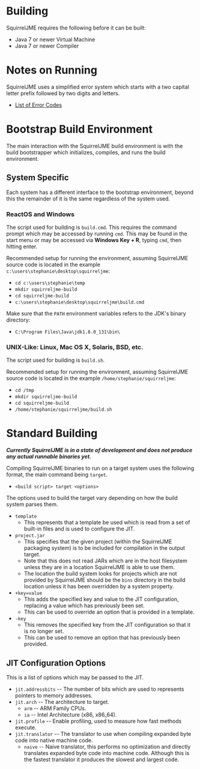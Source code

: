 # Building

SquirrelJME requires the following before it can be built:

 * Java 7 or newer Virtual Machine
 * Java 7 or newer Compiler

# Notes on Running

SquirrelJME uses a simplified error system which starts with a two capital
letter prefix followed by two digits and letters.

 * [List of Error Codes](http://multiphasicapps.net/uv/errors.mkd)

# Bootstrap Build Environment

The main interaction with the SquirrelJME build environment is with the build
bootstrapper which initializes, compiles, and runs the build environment.

## System Specific

Each system has a different interface to the bootstrap environment, beyond this
the remainder of it is the same regardless of the system used.

### ReactOS and Windows

The script used for building is `build.cmd`. This requires the command prompt
which may be accessed by running `cmd`. This may be found in the start menu
or may be accessed via **Windows Key + R**, typing `cmd`, then hitting enter.

Recommended setup for running the environment, assuming SquirrelJME source
code is located in the example `c:\users\stephanie\desktop\squirreljme`:

 * `cd c:\users\stephanie\temp`
 * `mkdir squirreljme-build`
 * `cd squirreljme-build`
 * `c:\users\stephanie\desktop\squirreljme\build.cmd`

Make sure that the `PATH` environment variables refers to the JDK's binary
directory:

 * `C:\Program Files\Java\jdk1.8.0_131\bin\`

### UNIX-Like: Linux, Mac OS X, Solaris, BSD, etc.

The script used for building is `build.sh`.

Recommended setup for running the environment, assuming SquirrelJME source
code is located in the example `/home/stephanie/squirreljme`:

 * `cd /tmp`
 * `mkdir squirreljme-build`
 * `cd squirreljme-build`
 * `/home/stephanie/squirreljme/build.sh`

# Standard Building

***Currently SquirrelJME is in a state of development and does not produce***
***any actual runnable binaries yet.***

Compiling SquirrelJME binaries to run on a target system uses the following
format, the main command being `target`.

 * `<build script> target <options>`

The options used to build the target vary depending on how the build system
parses them.

 * `template`
   * This represents that a template be used which is read from a set of
     built-in files and is used to configure the JIT.
 * `project.jar`
   * This specifies that the given project (within the SquirrelJME packaging
     system) is to be included for compilation in the output target.
   * Note that this does not read JARs which are in the host filesystem unless
     they are in a location SquirrelJME is able to use them.
   * The location the build system looks for projects which are not provided
     by SquirrelJME should be the `bins` directory in the build location unless
     it has been overridden by a system property.
 * `+key=value`
   * This adds the specified key and value to the JIT configuration, replacing
     a value which has previously been set.
   * This can be used to override an option that is provided in a template.
 * `-key`
   * This removes the specified key from the JIT configuration so that it is
     no longer set.
   * This can be used to remove an option that has previously been provided.

## JIT Configuration Options

This is a list of options which may be passed to the JIT.

 * `jit.addressbits` -- The number of bits which are used to represents
   pointers to memory addresses.
 * `jit.arch` -- The architecture to target.
   * `arm` -- ARM Family CPUs.
   * `ia` -- Intel Architecture (x86, x86_64).
 * `jit.profile` -- Enable profiling, used to measure how fast methods
   execute.
 * `jit.translator` -- The translator to use when compiling expanded byte code
   into native machine code.
   * `naive` -- Naive translator, this performs no optimization and directly
     translates expanded byte code into machine code. Although this is the
     fastest translator it produces the slowest and largest code.

